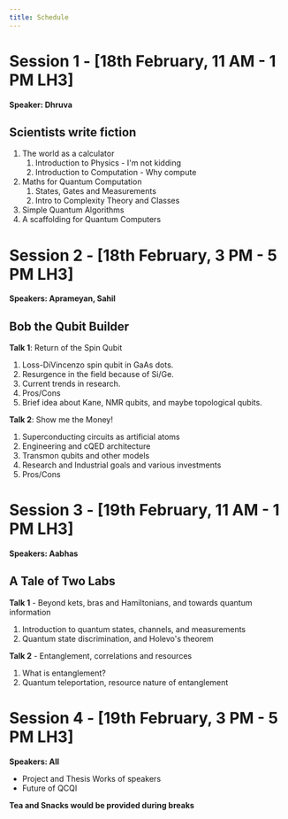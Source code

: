```yaml
---
title: Schedule
---
```


# Session 1 - [18th February, 11 AM - 1 PM LH3]

**Speaker: Dhruva**

## Scientists write fiction

1. The world as a calculator
   1. Introduction to Physics - I'm not kidding
   2. Introduction to Computation - Why compute
2. Maths for Quantum Computation
   1. States, Gates and Measurements
   2. Intro to Complexity Theory and Classes
3. Simple Quantum Algorithms
4. A scaffolding for Quantum Computers

# Session 2 - [18th February, 3 PM - 5 PM LH3]

**Speakers: Aprameyan, Sahil**

## Bob the Qubit Builder

**Talk 1**: Return of the Spin Qubit

1. Loss-DiVincenzo spin qubit in GaAs dots.
2. Resurgence in the field because of Si/Ge.
3. Current trends in research.
4. Pros/Cons
5. Brief idea about Kane, NMR qubits, and maybe topological qubits.

**Talk 2**: Show me the Money!

1. Superconducting circuits as artificial atoms
2. Engineering and cQED architecture
3. Transmon qubits and other models
4. Research and Industrial goals and various investments
5. Pros/Cons

# Session 3 - [19th February, 11 AM - 1 PM LH3]

**Speakers: Aabhas**

## A Tale of Two Labs

**Talk 1** - Beyond kets, bras and Hamiltonians, and towards quantum information

1. Introduction to quantum states, channels, and measurements
2. Quantum state discrimination, and Holevo's theorem

**Talk 2** - Entanglement, correlations and resources

1. What is entanglement?
2. Quantum teleportation, resource nature of entanglement

# Session 4 - [19th February, 3 PM - 5 PM LH3]

**Speakers: All**

- Project and Thesis Works of speakers
- Future of QCQI

**Tea and Snacks would be provided during breaks**

